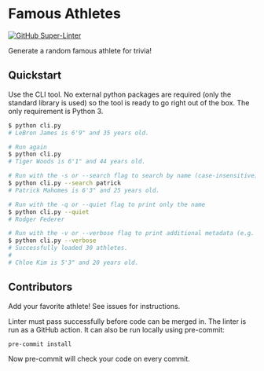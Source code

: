 # Famous Athletes

[![GitHub Super-Linter](https://github.com/johnnymetz/famous-athletes/workflows/Super-Linter/badge.svg)](https://github.com/marketplace/actions/super-linter)

Generate a random famous athlete for trivia!

## Quickstart

Use the CLI tool. No external python packages are required (only the standard library is used) so the tool is ready to go right out of the box. The only requirement is Python 3.

```bash
$ python cli.py
# LeBron James is 6'9" and 35 years old.

# Run again
$ python cli.py
# Tiger Woods is 6'1" and 44 years old.

# Run with the -s or --search flag to search by name (case-insensitive)
$ python cli.py --search patrick
# Patrick Mahomes is 6'3" and 25 years old.

# Run with the -q or --quiet flag to print only the name
$ python cli.py --quiet
# Rodger Federer

# Run with the -v or --verbose flag to print additional metadata (e.g. total athletes, errors)
$ python cli.py --verbose
# Successfully loaded 30 athletes.
#
# Chloe Kim is 5'3" and 20 years old.
```

## Contributors

Add your favorite athlete! See issues for instructions.

Linter must pass successfully before code can be merged in. The linter is run as a GitHub action. It can also be run locally using pre-commit:

```
pre-commit install
```

Now pre-commit will check your code on every commit.
